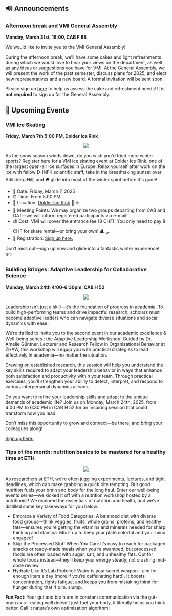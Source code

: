 ## 🔊 Announcements

### Afternoon break and VMI General Assembly

**Monday, March 31st, 16:00, CAB F 88**

We would like to invite you to the VMI General Assembly!

During the afternoon break, we’ll have some cakes and light refreshments during which we would love to hear your views on the department, as well as any ideas or suggestions you have for VMI.
At the General Assembly, we will present the work of the past semester, discuss plans for 2025, and elect new representatives and a new board.
A formal invitation will be sent soon.

Please sign up [here](https://docs.google.com/forms/d/e/1FAIpQLSc3bp18GtscVmhILCtzodX6cs-Q-7BGnKltgor5YfZdNT7rXw/viewform?usp=sharing) to help us assess the cake and refreshment needs!
It is **not required** to sign up for the General Assembly.


## 📅 Upcoming Events

### VMI Ice Skating

**Friday, March 7th 5:00 PM, Dolder Ice Rink**

<center>
  <img src="https://vmi.ethz.ch/images/2025_IceSkatingPoster_info.jpg" />
</center>

As the snow season winds down, do you wish you'd tried more winter sports? Register here for a VMI ice skating event at Dolder Ice Rink, one of the largest open-air ice surfaces in Europe.
Relax yourself after work on the ice with fellow D-INFK scientific staff, take in the breathtaking sunset over Adlisberg Hill, and ⛸️ glide into most of the winter spirit before it's gone!

* 📅 Date: Friday, March 7, 2025
* ⏰ Time: From 5:00 PM
* 📍 Location: [Dolder Ice Rink](https://www.doldersports.com/winter-front-page/kunsteisbahn/) 🌲 ❄️
* 🚶 Meeting Points: We may organize two groups departing from CAB and OAT—we will inform registered participants via e-mail!
* 💰 Cost: VMI will cover the entrance fee (8 CHF). You only need to pay 8 CHF for skate rental—or bring your own! ⛸️ 🛷
* 🙋 Registration: [Sign up here.](https://docs.google.com/forms/d/e/1FAIpQLSdv5FjQsRy9NBNcZYRDU1FHQS3YTHvxKXWYJoMjyfWXXnbWRw/viewform)

Don’t miss out—sign up now and glide into a fantastic winter experience! ❄️✨


### Building Bridges: Adaptive Leadership for Collaborative Science

**Monday, March 24th 4:00-6:30pm, CAB H 52**

<center>
  <img src="https://vmi.ethz.ch/images/2025_workshop_leadership.png"/>
</center>

Leadership isn’t just a skill—it’s the foundation of progress in academia. To build high-performing teams and drive impactful research, scholars must become adaptive leaders who can navigate diverse situations and social dynamics with ease.

We’re thrilled to invite you to the second event in our academic excellence & Well-being series : the Adaptive Leadership Workshop! Guided by Dr. Amelie Güntner, Lecturer and Research Fellow in Organizational Behavior at ZHAW, this workshop will equip you with practical strategies to lead effectively in academia—no matter the situation.

Drawing on established research, this session will help you understand the key skills required to adapt your leadership behavior in ways that enhance both satisfaction and productivity within your team. Through practical exercises, you’ll strengthen your ability to detect, interpret, and respond to various interpersonal dynamics at work.

Do you want to refine your leadership skills and adapt to the unique demands of academic life? Join us on Monday, March 24th, 2025, from 4:00 PM to 6:30 PM in CAB H 52 for an inspiring session that could transform how you lead.

Don’t miss this opportunity to grow and connect—be there, and bring your colleagues along!

[Sign up here.](https://docs.google.com/forms/d/e/1FAIpQLSesP3NMbWPR_mVagAgqqgxbeWry1kJ-WH3axjCQe8ouAPTegw/viewform?usp=sharing)


### Tips of the month: nutrition basics to be mastered for a healthy time at ETH


<center>
  <img src="https://vmi.ethz.ch/images/nutrition_workshop_picture.png" />
</center>


As researchers at ETH, we’re often juggling experiments, lectures, and tight deadlines, which can make grabbing a quick bite tempting. But good nutrition fuels your brain and body for the long haul. Enter our well-being events series—we kicked it off with a nutrition workshop hosted by a nutritionist! We explored the essentials of nutrition and health, and we’ve distilled some key takeaways for you below.

* Embrace a Variety of Food Categories: A balanced diet with diverse food groups—think veggies, fruits, whole grains, proteins, and healthy fats—ensures you’re getting the vitamins and minerals needed for sharp thinking and stamina. Mix it up to keep your plate colorful and your mind engaged!  
* Skip the Processed Stuff When You Can: It’s easy to reach for packaged snacks or ready-made meals when you’re swamped, but processed foods are often loaded with sugar, salt, and unhealthy fats. Opt for whole foods instead—they’ll keep your energy steady, not crashing mid-code review.  
* Hydrate Like It’s Lab Protocol: Water is your secret weapon—aim for enough liters a day (more if you’re caffeinating hard). It boosts concentration, fights fatigue, and keeps you from mistaking thirst for hunger during that 4 p.m. slump.

**Fun Fact**: Your gut and brain are in constant communication via the gut-brain axis—eating well doesn’t just fuel your body, it literally helps you think better. Call it nature’s own optimization algorithm!